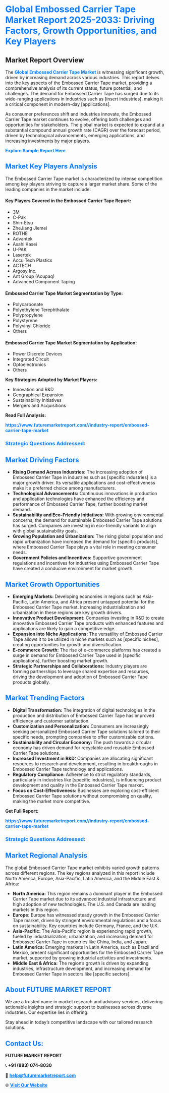 <h1 style="color: #007BFF;">Global Embossed Carrier Tape Market Report 2025-2033: Driving Factors, Growth Opportunities, and Key Players</h1>

<section id="overview">
<h2>Market Report Overview</h2>
<p>The <a href="https://www.futuremarketreport.com//industry-report/embossed-carrier-tape-market" style="color: #007BFF; text-decoration: none;"><strong>Global Embossed Carrier Tape Market</strong></a> is witnessing significant growth, driven by increasing demand across various industries. This report delves into the key aspects of the Embossed Carrier Tape market, providing a comprehensive analysis of its current status, future potential, and challenges. The demand for Embossed Carrier Tape has surged due to its wide-ranging applications in industries such as [insert industries], making it a critical component in modern-day [applications].</p>
<p>As consumer preferences shift and industries innovate, the Embossed Carrier Tape market continues to evolve, offering both challenges and opportunities for stakeholders. The global market is expected to expand at a substantial compound annual growth rate (CAGR) over the forecast period, driven by technological advancements, emerging applications, and increasing investments by major players.</p>
</section>

<section id="overview">
<p><a href="https://www.futuremarketreport.com//request-sample/reportId=81917" style="color: #007BFF; text-decoration: none;"><strong>Explore Sample Report Here</strong></a></p>
</section>

<section id="key-players">
<h2 style="color: #007BFF;">Market Key Players Analysis</h2>
<p>The Embossed Carrier Tape market is characterized by intense competition among key players striving to capture a larger market share. Some of the leading companies in the market include:</p>
<h4>Key Players Covered in the Embossed Carrier Tape Report:</h4>
<ul><li>3M</li><li>C-Pak</li><li>Shin-Etsu</li><li>ZheJiang Jiemei</li><li>ROTHE</li><li>Advantek</li><li>Asahi Kasei</li><li>U-PAK</li><li>Lasertek</li><li>Accu Tech Plastics</li><li>ACTECH</li><li>Argosy Inc.</li><li>Ant Group (Acupaq)</li><li>Advanced Component Taping</li></ul>
<h4>Embossed Carrier Tape Market Segmentation by Type:</h4>
<ul><li>Polycarbonate</li><li>Polyethylene Terephthalate</li><li>Polypropylene</li><li>Polystyrene</li><li>Polyvinyl Chloride</li><li>Others</li></ul>

<h4>Embossed Carrier Tape Market Segmentation by Application:</h4>
<ul><li>Power Discrete Devices</li><li>Integrated Circuit</li><li>Optoelectronics</li><li>Others</li></ul>
<p><strong>Key Strategies Adopted by Market Players:</strong></p>
<ul>
<li>Innovation and R&D</li>
<li>Geographical Expansion</li>
<li>Sustainability Initiatives</li>
<li>Mergers and Acquisitions</li>
</ul>
</section>

<section>
<p><strong>Read Full Analysis: </strong></p><a href="https://www.futuremarketreport.com//industry-report/embossed-carrier-tape-market" style="color: #007BFF; text-decoration: none;"><strong>https://www.futuremarketreport.com//industry-report/embossed-carrier-tape-market</strong></a>
<h3 style="color: #007BFF;">Strategic Questions Addressed:</h3>
</section>

<section id="driving-factors">
<h2 style="color: #007BFF;">Market Driving Factors</h2>
<ul>
<li><strong>Rising Demand Across Industries:</strong> The increasing adoption of Embossed Carrier Tape in industries such as [specific industries] is a major growth driver. Its versatile applications and cost-effectiveness make it a preferred choice among manufacturers.</li>
<li><strong>Technological Advancements:</strong> Continuous innovations in production and application technologies have enhanced the efficiency and performance of Embossed Carrier Tape, further boosting market demand.</li>
<li><strong>Sustainability and Eco-Friendly Initiatives:</strong> With growing environmental concerns, the demand for sustainable Embossed Carrier Tape solutions has surged. Companies are investing in eco-friendly variants to align with global sustainability goals.</li>
<li><strong>Growing Population and Urbanization:</strong> The rising global population and rapid urbanization have increased the demand for [specific products], where Embossed Carrier Tape plays a vital role in meeting consumer needs.</li>
<li><strong>Government Policies and Incentives:</strong> Supportive government regulations and incentives for industries using Embossed Carrier Tape have created a conducive environment for market growth.</li>
</ul>
</section>

<section id="growth-opportunities">
<h2 style="color: #007BFF;">Market Growth Opportunities</h2>
<ul>
<li><strong>Emerging Markets:</strong> Developing economies in regions such as Asia-Pacific, Latin America, and Africa present untapped potential for the Embossed Carrier Tape market. Increasing industrialization and urbanization in these regions are key growth drivers.</li>
<li><strong>Innovative Product Development:</strong> Companies investing in R&D to create innovative Embossed Carrier Tape products with enhanced features and applications are likely to gain a competitive edge.</li>
<li><strong>Expansion into Niche Applications:</strong> The versatility of Embossed Carrier Tape allows it to be utilized in niche markets such as [specific niches], creating opportunities for growth and diversification.</li>
<li><strong>E-commerce Growth:</strong> The rise of e-commerce platforms has created a surge in demand for Embossed Carrier Tape used in [specific applications], further boosting market growth.</li>
<li><strong>Strategic Partnerships and Collaborations:</strong> Industry players are forming partnerships to leverage shared expertise and resources, driving the development and adoption of Embossed Carrier Tape products globally.</li>
</ul>
</section>

<section id="trending-factors">
<h2 style="color: #007BFF;">Market Trending Factors</h2>
<ul>
<li><strong>Digital Transformation:</strong> The integration of digital technologies in the production and distribution of Embossed Carrier Tape has improved efficiency and customer satisfaction.</li>
<li><strong>Customization and Personalization:</strong> Consumers are increasingly seeking personalized Embossed Carrier Tape solutions tailored to their specific needs, prompting companies to offer customizable options.</li>
<li><strong>Sustainability and Circular Economy:</strong> The push towards a circular economy has driven demand for recyclable and reusable Embossed Carrier Tape solutions.</li>
<li><strong>Increased Investment in R&D:</strong> Companies are allocating significant resources to research and development, resulting in breakthroughs in Embossed Carrier Tape technology and applications.</li>
<li><strong>Regulatory Compliance:</strong> Adherence to strict regulatory standards, particularly in industries like [specific industries], is influencing product development and quality in the Embossed Carrier Tape market.</li>
<li><strong>Focus on Cost-Effectiveness:</strong> Businesses are exploring cost-efficient Embossed Carrier Tape solutions without compromising on quality, making the market more competitive.</li>
</ul>
</section>

<section>
<p><strong>Get Full Report: </strong></p><a href="https://www.futuremarketreport.com//industry-report/embossed-carrier-tape-market" style="color: #007BFF; text-decoration: none;"><strong>https://www.futuremarketreport.com//industry-report/embossed-carrier-tape-market</strong></a>
<h3 style="color: #007BFF;">Strategic Questions Addressed:</h3>
</section>


<section id="regional-analysis">
<h2 style="color: #007BFF;">Market Regional Analysis</h2>
<p>The global Embossed Carrier Tape market exhibits varied growth patterns across different regions. The key regions analyzed in this report include North America, Europe, Asia-Pacific, Latin America, and the Middle East & Africa:</p>
<ul>
<li><strong>North America:</strong> This region remains a dominant player in the Embossed Carrier Tape market due to its advanced industrial infrastructure and high adoption of new technologies. The U.S. and Canada are leading markets in this region.</li>
<li><strong>Europe:</strong> Europe has witnessed steady growth in the Embossed Carrier Tape market, driven by stringent environmental regulations and a focus on sustainability. Key countries include Germany, France, and the U.K.</li>
<li><strong>Asia-Pacific:</strong> The Asia-Pacific region is experiencing rapid growth, fueled by industrialization, urbanization, and increasing demand for Embossed Carrier Tape in countries like China, India, and Japan.</li>
<li><strong>Latin America:</strong> Emerging markets in Latin America, such as Brazil and Mexico, present significant opportunities for the Embossed Carrier Tape market, supported by growing industrial activities and investments.</li>
<li><strong>Middle East & Africa:</strong> The region’s growth is driven by expanding industries, infrastructure development, and increasing demand for Embossed Carrier Tape in sectors like [specific sectors].</li>
</ul>
</section>

<footer>
<h2 style="color: #007BFF;">About FUTURE MARKET REPORT</h2>
<p>We are a trusted name in market research and advisory services, delivering actionable insights and strategic support to businesses across diverse industries. Our expertise lies in offering:</p>

<p>Stay ahead in today’s competitive landscape with our tailored research solutions.</p>

<h2 style="color: #007BFF;">Contact Us:</h2>
<p><strong>FUTURE MARKET REPORT</strong></p>
<p>📞 <strong>+91 (883) 074-8030</strong></p>
<p>📧 <strong><a href="mailto:help@futuremarketreport.com" style="color: #007BFF;">help@futuremarketreport.com</a></strong></p>
<p>🌐 <strong><a href="https://www.futuremarketreport.com/" style="color: #007BFF;">Visit Our Website</a></strong></p>
</footer>